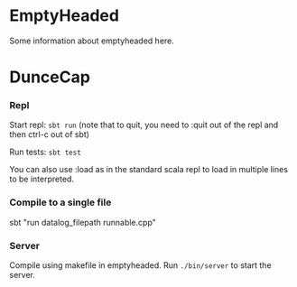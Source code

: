 # EmptyHeaded

Some information about emptyheaded here.

# DunceCap

### Repl

Start repl: `sbt run` (note that to quit, you need to :quit out of the repl and then ctrl-c out of sbt)

Run tests: `sbt test`

You can also use :load as in the standard scala repl to load in multiple lines to be interpreted.

### Compile to a single file

sbt "run datalog_filepath runnable.cpp"

### Server

Compile using makefile in emptyheaded. Run `./bin/server` to start the server.
